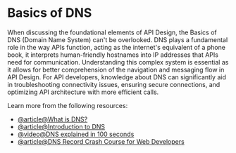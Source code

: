 # Basics of DNS

When discussing the foundational elements of API Design, the Basics of DNS (Domain Name System) can't be overlooked. DNS plays a fundamental role in the way APIs function, acting as the internet's equivalent of a phone book, it interprets human-friendly hostnames into IP addresses that APIs need for communication. Understanding this complex system is essential as it allows for better comprehension of the navigation and messaging flow in API Design. For API developers, knowledge about DNS can significantly aid in troubleshooting connectivity issues, ensuring secure connections, and optimizing API architecture with more efficient calls.

Learn more from the following resources:

- [@article@What is DNS?](https://www.cloudflare.com/en-gb/learning/dns/what-is-dns/)
- [@article@Introduction to DNS](https://aws.amazon.com/route53/what-is-dns/)
- [@video@DNS explained in 100 seconds](https://www.youtube.com/watch?v=UVR9lhUGAyU)
- [@article@DNS Record Crash Course for Web Developers](https://dev.to/chrisachard/dns-record-crash-course-for-web-developers-35hn?ref=dailydev)
